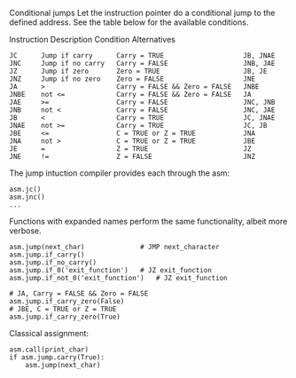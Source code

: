 Conditional jumps
Let the instruction pointer do a conditional jump to the defined address. See the table below for the available conditions.

Instruction Description Condition  Alternatives

    JC      Jump if carry      Carry = TRUE                    JB, JNAE
    JNC     Jump if no carry   Carry = FALSE                   JNB, JAE
    JZ      Jump if zero       Zero = TRUE                     JB, JE
    JNZ     Jump if no zero    Zero = FALSE                    JNE
    JA      >                  Carry = FALSE && Zero = FALSE   JNBE
    JNBE    not <=             Carry = FALSE && Zero = FALSE   JA
    JAE     >=                 Carry = FALSE                   JNC, JNB
    JNB     not <              Carry = FALSE                   JNC, JAE
    JB      <                  Carry = TRUE                    JC, JNAE
    JNAE    not >=             Carry = TRUE                    JC, JB
    JBE     <=                 C = TRUE or Z = TRUE            JNA
    JNA     not >              C = TRUE or Z = TRUE            JBE
    JE      =                  Z = TRUE                        JZ
    JNE     !=                 Z = FALSE                       JNZ


The jump intuction compiler provides each through the asm:

    asm.jc()
    asm.jnc()
    ...


Functions with expanded names perform the same functionality, albeit more verbose.

    asm.jump(next_char)              # JMP next_character
    asm.jump.if_carry()
    asm.jump.if_no_carry()
    asm.jump.if_0('exit_function')   # JZ exit_function
    asm.jump.if_not_0('exit_function')   # JZ exit_function

    # JA, Carry = FALSE && Zero = FALSE
    asm.jump.if_carry_zero(False)
    # JBE, C = TRUE or Z = TRUE
    asm.jump.if_carry_zero(True)


Classical assignment:

    asm.call(print_char)
    if asm.jump.carry(True):
        asm.jump(next_char)


